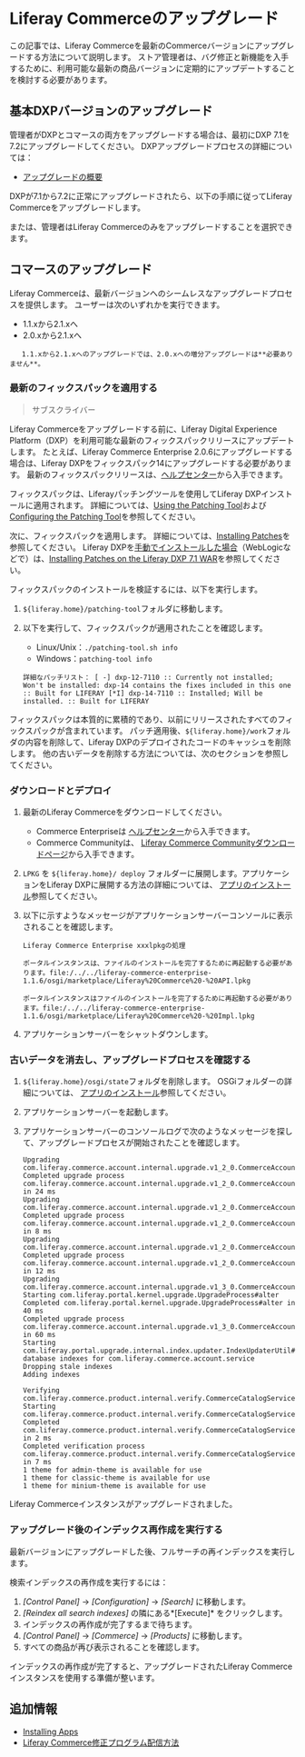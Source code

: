 # Liferay Commerceのアップグレード

この記事では、Liferay Commerceを最新のCommerceバージョンにアップグレードする方法について説明します。 ストア管理者は、バグ修正と新機能を入手するために、利用可能な最新の商品バージョンに定期的にアップデートすることを検討する必要があります。

## 基本DXPバージョンのアップグレード

管理者がDXPとコマースの両方をアップグレードする場合は、最初にDXP 7.1を7.2にアップグレードしてください。 DXPアップグレードプロセスの詳細については：

  - [アップグレードの概要](https://learn.liferay.com/dxp/7.x/en/installation-and-upgrades/upgrading-liferay-dxp/upgrade-basics/upgrade-overview.html)

DXPが7.1から7.2に正常にアップグレードされたら、以下の手順に従ってLiferay Commerceをアップグレードします。

または、管理者はLiferay Commerceのみをアップグレードすることを選択できます。

## コマースのアップグレード

Liferay Commerceは、最新バージョンへのシームレスなアップグレードプロセスを提供します。 ユーザーは次のいずれかを実行できます。

  - 1.1.xから2.1.xへ
  - 2.0.xから2.1.xへ

<!-- end list -->

``` tip::
   1.1.xから2.1.xへのアップグレードでは、2.0.xへの増分アップグレードは**必要ありません**。
```

### 最新のフィックスパックを適用する

> サブスクライバー

Liferay Commerceをアップグレードする前に、Liferay Digital Experience Platform（DXP）を利用可能な最新のフィックスパックリリースにアップデートします。 たとえば、Liferay Commerce Enterprise 2.0.6にアップグレードする場合は、Liferay DXPをフィックスパック14にアップグレードする必要があります。 最新のフィックスパックリリースは、[ヘルプセンター](https://customer.liferay.com/downloads)から入手できます。

フィックスパックは、Liferayパッチングツールを使用してLiferay DXPインストールに適用されます。 詳細については、[Using the Patching Tool](https://help.liferay.com/hc/articles/360018176551-Using-the-Patching-Tool)および[Configuring the Patching Tool](https://help.liferay.com/hc/articles/360018176611-Configuring-the-Patching-Tool)を参照してください。

次に、フィックスパックを適用します。 詳細については、[Installing Patches](https://help.liferay.com/hc/en-us/articles/360028810512-Installing-Patches)を参照してください。 Liferay DXPを[手動でインストールした場合](https://help.liferay.com/hc/articles/360017896672-Installing-Liferay-DXP-Manually-)（WebLogicなどで）は、[Installing Patches on the Liferay DXP 7.1 WAR](https://help.liferay.com/hc/articles/360018176651-Installing-patches-on-the-Liferay-DXP-7-1-WAR)を参照してください。

フィックスパックのインストールを検証するには、以下を実行します。

1.  `${liferay.home}/patching-tool`フォルダに移動します。

2.  以下を実行して、フィックスパックが適用されたことを確認します。

      - Linux/Unix：`./patching-tool.sh info`
      - Windows：`patching-tool info`
    
    <!-- end list -->
    
        詳細なパッチリスト： [ -] dxp-12-7110 :: Currently not installed; Won't be installed: dxp-14 contains the fixes included in this one :: Built for LIFERAY [*I] dxp-14-7110 :: Installed; Will be installed. :: Built for LIFERAY

フィックスパックは本質的に累積的であり、以前にリリースされたすべてのフィックスパックが含まれています。 パッチ適用後、`${liferay.home}/work`フォルダの内容を削除して、Liferay DXPのデプロイされたコードのキャッシュを削除します。 他の古いデータを削除する方法については、次のセクションを参照してください。

### ダウンロードとデプロイ

1.  最新のLiferay Commerceをダウンロードしてください。

      - Commerce Enterpriseは [ヘルプセンター](https://customer.liferay.com/downloads?p_p_id=com_liferay_osb_customer_downloads_display_web_DownloadsDisplayPortlet&_com_liferay_osb_customer_downloads_display_web_DownloadsDisplayPortlet_productAssetCategoryId=118190997&_com_liferay_osb_customer_downloads_display_web_DownloadsDisplayPortlet_fileTypeAssetCategoryId=118191001)から入手できます。
      - Commerce Communityは、 [Liferay Commerce Communityダウンロードページ](https://www.liferay.com/downloads-community)から入手できます。

2.  `LPKG` を `${liferay.home}/ deploy` フォルダーに展開します。アプリケーションをLiferay DXPに展開する方法の詳細については、 [アプリのインストール](https://learn.liferay.com/dxp/7.x/en/system-administration/installing-and-managing-apps/installing-apps.html)参照してください。

3.  以下に示すようなメッセージがアプリケーションサーバーコンソールに表示されることを確認します。

        Liferay Commerce Enterprise xxxlpkgの処理

        ポータルインスタンスは、ファイルのインストールを完了するために再起動する必要があります。file:/../../liferay-commerce-enterprise-1.1.6/osgi/marketplace/Liferay%20Commerce%20-%20API.lpkg

        ポータルインスタンスはファイルのインストールを完了するために再起動する必要があります。file:/../../liferay-commerce-enterprise-1.1.6/osgi/marketplace/Liferay%20Commerce%20-%20Impl.lpkg

4.  アプリケーションサーバーをシャットダウンします。

### 古いデータを消去し、アップグレードプロセスを確認する

1.  `${liferay.home}/osgi/state`フォルダを削除します。 OSGiフォルダーの詳細については、 [アプリのインストール](https://learn.liferay.com/dxp/7.x/en/system-administration/installing-and-managing-apps/installing-apps.html)参照してください。

2.  アプリケーションサーバーを起動します。

3.  アプリケーションサーバーのコンソールログで次のようなメッセージを探して、アップグレードプロセスが開始されたことを確認します。
   
        Upgrading com.liferay.commerce.account.internal.upgrade.v1_2_0.CommerceAccountGroupCommerceAccountRelUpgradeProcess
        Completed upgrade process com.liferay.commerce.account.internal.upgrade.v1_2_0.CommerceAccountGroupCommerceAccountRelUpgradeProcess in 24 ms
        Upgrading com.liferay.commerce.account.internal.upgrade.v1_2_0.CommerceAccountGroupRelUpgradeProcess
        Completed upgrade process com.liferay.commerce.account.internal.upgrade.v1_2_0.CommerceAccountGroupRelUpgradeProcess in 8 ms
        Upgrading com.liferay.commerce.account.internal.upgrade.v1_2_0.CommerceAccountGroupUpgradeProcess
        Completed upgrade process com.liferay.commerce.account.internal.upgrade.v1_2_0.CommerceAccountGroupUpgradeProcess in 12 ms
        Upgrading com.liferay.commerce.account.internal.upgrade.v1_3_0.CommerceAccountNameUpgradeProcess
        Starting com.liferay.portal.kernel.upgrade.UpgradeProcess#alter
        Completed com.liferay.portal.kernel.upgrade.UpgradeProcess#alter in 40 ms
        Completed upgrade process com.liferay.commerce.account.internal.upgrade.v1_3_0.CommerceAccountNameUpgradeProcess in 60 ms
        Starting com.liferay.portal.upgrade.internal.index.updater.IndexUpdaterUtil#updateIndexes#Updating database indexes for com.liferay.commerce.account.service
        Dropping stale indexes
        Adding indexes
       
        Verifying com.liferay.commerce.product.internal.verify.CommerceCatalogServiceVerifyProcess
        Starting com.liferay.commerce.product.internal.verify.CommerceCatalogServiceVerifyProcess#verifyMasterCommerceCatalog
        Completed com.liferay.commerce.product.internal.verify.CommerceCatalogServiceVerifyProcess#verifyMasterCommerceCatalog in 2 ms
        Completed verification process com.liferay.commerce.product.internal.verify.CommerceCatalogServiceVerifyProcess in 7 ms
        1 theme for admin-theme is available for use
        1 theme for classic-theme is available for use
        1 theme for minium-theme is available for use

Liferay Commerceインスタンスがアップグレードされました。

### アップグレード後のインデックス再作成を実行する

最新バージョンにアップグレードした後、フルサーチの再インデックスを実行します。

検索インデックスの再作成を実行するには：

1.  *[Control Panel]* → *[Configuration]* → *[Search]* に移動します。
2.  *[Reindex all search indexes]* の隣にある*[Execute]* をクリックします。
3.  インデックスの再作成が完了するまで待ちます。
4.  *[Control Panel]* → *[Commerce]* → *[Products]* に移動します。
5.  すべての商品が再び表示されることを確認します。

インデックスの再作成が完了すると、アップグレードされたLiferay Commerceインスタンスを使用する準備が整います。

## 追加情報

  - [Installing Apps](https://learn.liferay.com/dxp/7.x/en/system-administration/installing-and-managing-apps/installing-apps.html)
  - [Liferay Commerce修正プログラム配信方法](../get-help/commerce-enterprise-support/liferay-commerce-fix-delivery-method.md)
